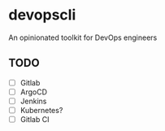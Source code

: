# devopscli
An opinionated toolkit for DevOps engineers

## TODO

* [ ] Gitlab
* [ ] ArgoCD
* [ ] Jenkins
* [ ] Kubernetes?
* [ ] Gitlab CI
